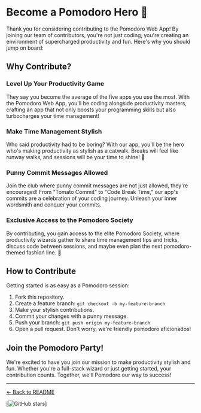 # Become a Pomodoro Hero 🍅

Thank you for considering contributing to the Pomodoro Web App! By joining our team of contributors, you're not just coding, you're creating an environment of supercharged productivity and fun. Here's why you should jump on board:

## Why Contribute?

### Level Up Your Productivity Game

They say you become the average of the five apps you use the most. With the Pomodoro Web App, you'll be coding alongside productivity masters, crafting an app that not only boosts your programming skills but also turbocharges your time management!

### Make Time Management Stylish

Who said productivity had to be boring? With our app, you'll be the hero who's making productivity as stylish as a catwalk. Breaks will feel like runway walks, and sessions will be your time to shine! 💃

### Punny Commit Messages Allowed

Join the club where punny commit messages are not just allowed, they're encouraged! From "Tomato Commit" to "Code Break Time," our app's commits are a celebration of your coding journey. Unleash your inner wordsmith and conquer your commits.

### Exclusive Access to the Pomodoro Society

By contributing, you gain access to the elite Pomodoro Society, where productivity wizards gather to share time management tips and tricks, discuss code between sessions, and maybe even plan the next pomodoro-themed fashion line. 🎩

## How to Contribute

Getting started is as easy as a Pomodoro session:

1. Fork this repository.
2. Create a feature branch: `git checkout -b my-feature-branch`
3. Make your stylish contributions.
4. Commit your changes with a punny message.
5. Push your branch: `git push origin my-feature-branch`
6. Open a pull request. Don't worry, we're friendly pomodoro aficionados!

## Join the Pomodoro Party!

We're excited to have you join our mission to make productivity stylish and fun. Whether you're a full-stack wizard or just getting started, your contribution counts. Together, we'll Pomodoro our way to success!

---

[← Back to README](../README.md)

[![GitHub stars](https://img.shields.io/github/stars/freedompraise/TimeFlow.svg?style=social&label=Star)]
